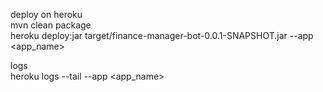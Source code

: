 deploy on heroku  
mvn clean package  
heroku deploy:jar target/finance-manager-bot-0.0.1-SNAPSHOT.jar --app <app_name>

logs  
heroku logs --tail --app <app_name>

